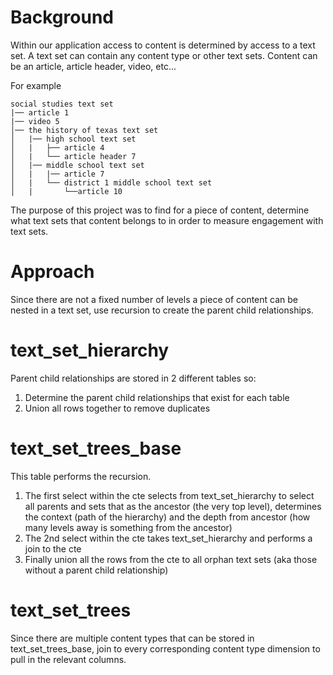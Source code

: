 # Background
Within our application access to content is determined by access to a text set. A text set can contain any content type or other text sets. Content can be an article, article header, video, etc...

For example
```
social studies text set
|── article 1
|── video 5
│── the history of texas text set
│   |── high school text set
│   |   ├── article 4
│   |   └── article header 7
│   |── middle school text set
│   |   |── article 7
│   |   └── district 1 middle school text set
│   |       └──article 10
```

The purpose of this project was to find for a piece of content, determine what text sets that content belongs to in order to measure engagement with text sets.

# Approach
Since there are not a fixed number of levels a piece of content can be nested in a text set, use recursion to create the parent child relationships.

# text_set_hierarchy
Parent child relationships are stored in 2 different tables so:
1. Determine the parent child relationships that exist for each table
2. Union all rows together to remove duplicates

# text_set_trees_base
This table performs the recursion.
1. The first select within the cte selects from text_set_hierarchy to select all parents and sets that as the ancestor (the very top level), determines the context (path of the hierarchy) and the depth from ancestor (how many levels away is something from the ancestor)
2. The 2nd select within the cte takes text_set_hierarchy and performs a join to the cte
3. Finally union all the rows from the cte to all orphan text sets (aka those without a parent child relationship)

# text_set_trees
Since there are multiple content types that can be stored in text_set_trees_base, join to every corresponding content type dimension to pull in the relevant columns.
